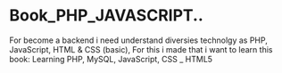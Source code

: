 # Book_PHP_JAVASCRIPT..
For become a backend i need understand diversies technolgy as PHP, JavaScript, HTML &amp; CSS (basic), For this i made that i want to learn this book: Learning PHP, MySQL, JavaScript, CSS _ HTML5

